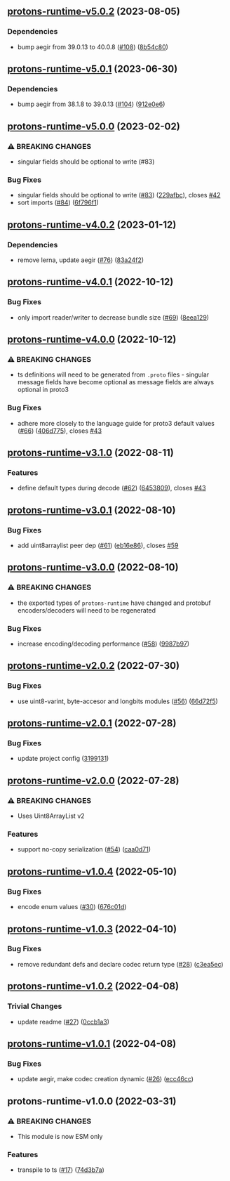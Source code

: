 ## [protons-runtime-v5.0.2](https://github.com/ipfs/protons/compare/protons-runtime-v5.0.1...protons-runtime-v5.0.2) (2023-08-05)


### Dependencies

* bump aegir from 39.0.13 to 40.0.8 ([#108](https://github.com/ipfs/protons/issues/108)) ([8b54c80](https://github.com/ipfs/protons/commit/8b54c8097683b055736a8e431728422cedf82697))

## [protons-runtime-v5.0.1](https://github.com/ipfs/protons/compare/protons-runtime-v5.0.0...protons-runtime-v5.0.1) (2023-06-30)


### Dependencies

* bump aegir from 38.1.8 to 39.0.13 ([#104](https://github.com/ipfs/protons/issues/104)) ([912e0e6](https://github.com/ipfs/protons/commit/912e0e627fbe8047b56cdcd5d26cb81bf5700bf8))

## [protons-runtime-v5.0.0](https://github.com/ipfs/protons/compare/protons-runtime-v4.0.2...protons-runtime-v5.0.0) (2023-02-02)


### ⚠ BREAKING CHANGES

* singular fields should be optional to write (#83)

### Bug Fixes

* singular fields should be optional to write ([#83](https://github.com/ipfs/protons/issues/83)) ([229afbc](https://github.com/ipfs/protons/commit/229afbcb38ba0edc0622d4c2e97847462b439dc8)), closes [#42](https://github.com/ipfs/protons/issues/42)
* sort imports ([#84](https://github.com/ipfs/protons/issues/84)) ([6f796f1](https://github.com/ipfs/protons/commit/6f796f1e7dfd631314f9a1df534eabd96dd1528c))

## [protons-runtime-v4.0.2](https://github.com/ipfs/protons/compare/protons-runtime-v4.0.1...protons-runtime-v4.0.2) (2023-01-12)


### Dependencies

* remove lerna, update aegir ([#76](https://github.com/ipfs/protons/issues/76)) ([83a24f2](https://github.com/ipfs/protons/commit/83a24f2a924704bd4a356b6f8a3195245d8b1062))

## [protons-runtime-v4.0.1](https://github.com/ipfs/protons/compare/protons-runtime-v4.0.0...protons-runtime-v4.0.1) (2022-10-12)


### Bug Fixes

* only import reader/writer to decrease bundle size ([#69](https://github.com/ipfs/protons/issues/69)) ([8eea129](https://github.com/ipfs/protons/commit/8eea129d1b4fe5914830b29b79c4af6348eddf73))

## [protons-runtime-v4.0.0](https://github.com/ipfs/protons/compare/protons-runtime-v3.1.0...protons-runtime-v4.0.0) (2022-10-12)


### ⚠ BREAKING CHANGES

* ts definitions will need to be generated from `.proto` files - singular message fields have become optional as message fields are always optional in proto3

### Bug Fixes

* adhere more closely to the language guide for proto3 default values ([#66](https://github.com/ipfs/protons/issues/66)) ([406d775](https://github.com/ipfs/protons/commit/406d7757d490eb0dbac93343d6622dd689ff0707)), closes [#43](https://github.com/ipfs/protons/issues/43)

## [protons-runtime-v3.1.0](https://github.com/ipfs/protons/compare/protons-runtime-v3.0.1...protons-runtime-v3.1.0) (2022-08-11)


### Features

* define default types during decode ([#62](https://github.com/ipfs/protons/issues/62)) ([6453809](https://github.com/ipfs/protons/commit/64538091f7339f285ab6efbb0e18054970e00f33)), closes [#43](https://github.com/ipfs/protons/issues/43)

## [protons-runtime-v3.0.1](https://github.com/ipfs/protons/compare/protons-runtime-v3.0.0...protons-runtime-v3.0.1) (2022-08-10)


### Bug Fixes

* add uint8arraylist peer dep ([#61](https://github.com/ipfs/protons/issues/61)) ([eb16e86](https://github.com/ipfs/protons/commit/eb16e8690f28435c198d5f0facf5514f2d6574a3)), closes [#59](https://github.com/ipfs/protons/issues/59)

## [protons-runtime-v3.0.0](https://github.com/ipfs/protons/compare/protons-runtime-v2.0.2...protons-runtime-v3.0.0) (2022-08-10)


### ⚠ BREAKING CHANGES

* the exported types of `protons-runtime` have changed and protobuf encoders/decoders will need to be regenerated

### Bug Fixes

* increase encoding/decoding performance ([#58](https://github.com/ipfs/protons/issues/58)) ([9987b97](https://github.com/ipfs/protons/commit/9987b97cc6910dd67152c3a9c0941ae0ab0a8b9a))

## [protons-runtime-v2.0.2](https://github.com/ipfs/protons/compare/protons-runtime-v2.0.1...protons-runtime-v2.0.2) (2022-07-30)


### Bug Fixes

* use uint8-varint, byte-accesor and longbits modules ([#56](https://github.com/ipfs/protons/issues/56)) ([66d72f5](https://github.com/ipfs/protons/commit/66d72f50ca3733b97efa5155d3cdcb33ec531d4a))

## [protons-runtime-v2.0.1](https://github.com/ipfs/protons/compare/protons-runtime-v2.0.0...protons-runtime-v2.0.1) (2022-07-28)


### Bug Fixes

* update project config ([3199131](https://github.com/ipfs/protons/commit/3199131f1f199bcb57fcf1e7aba4ca0b6d9207db))

## [protons-runtime-v2.0.0](https://github.com/ipfs/protons/compare/protons-runtime-v1.0.4...protons-runtime-v2.0.0) (2022-07-28)


### ⚠ BREAKING CHANGES

* Uses Uint8ArrayList v2

### Features

* support no-copy serialization ([#54](https://github.com/ipfs/protons/issues/54)) ([caa0d71](https://github.com/ipfs/protons/commit/caa0d71b60367f2f3551688ad09fd695840e0852))

## [protons-runtime-v1.0.4](https://github.com/ipfs/protons/compare/protons-runtime-v1.0.3...protons-runtime-v1.0.4) (2022-05-10)


### Bug Fixes

* encode enum values ([#30](https://github.com/ipfs/protons/issues/30)) ([676c01d](https://github.com/ipfs/protons/commit/676c01dae7ff5b4d3985113573079ba605d83ef6))

## [protons-runtime-v1.0.3](https://github.com/ipfs/protons/compare/protons-runtime-v1.0.2...protons-runtime-v1.0.3) (2022-04-10)


### Bug Fixes

* remove redundant defs and declare codec return type ([#28](https://github.com/ipfs/protons/issues/28)) ([c3ea5ec](https://github.com/ipfs/protons/commit/c3ea5ec9101e37d8ac0437eb22ac0b4eeeb14eb7))

## [protons-runtime-v1.0.2](https://github.com/ipfs/protons/compare/protons-runtime-v1.0.1...protons-runtime-v1.0.2) (2022-04-08)


### Trivial Changes

* update readme ([#27](https://github.com/ipfs/protons/issues/27)) ([0ccb1a3](https://github.com/ipfs/protons/commit/0ccb1a36766e620eed2fb65973ff2d6c7854caf9))

## [protons-runtime-v1.0.1](https://github.com/ipfs/protons/compare/protons-runtime-v1.0.0...protons-runtime-v1.0.1) (2022-04-08)


### Bug Fixes

* update aegir, make codec creation dynamic ([#26](https://github.com/ipfs/protons/issues/26)) ([ecc46cc](https://github.com/ipfs/protons/commit/ecc46ccad90696c4d5cda6b2cb1db723770577d0))

## protons-runtime-v1.0.0 (2022-03-31)


### ⚠ BREAKING CHANGES

* This module is now ESM only

### Features

* transpile to ts ([#17](https://github.com/ipfs/protons/issues/17)) ([74d3b7a](https://github.com/ipfs/protons/commit/74d3b7abf1e857f7320c100734e797855ea728c1))
